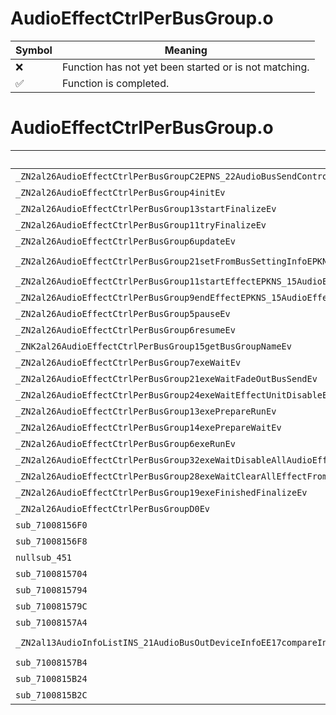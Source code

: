 # AudioEffectCtrlPerBusGroup.o
| Symbol | Meaning 
| ------------- | ------------- 
| :x: | Function has not yet been started or is not matching. 
| :white_check_mark: | Function is completed. 


# AudioEffectCtrlPerBusGroup.o
| Symbol (Mangled) | Symbol (Demangled) | Decompiled? |
| ------------- |  ------------- | ------------- |
| `_ZN2al26AudioEffectCtrlPerBusGroupC2EPNS_22AudioBusSendControllerE` | `al::AudioEffectCtrlPerBusGroup::AudioEffectCtrlPerBusGroup(al::AudioBusSendController *)` | :x: |
| `_ZN2al26AudioEffectCtrlPerBusGroup4initEv` | `al::AudioEffectCtrlPerBusGroup::init(void)` | :x: |
| `_ZN2al26AudioEffectCtrlPerBusGroup13startFinalizeEv` | `al::AudioEffectCtrlPerBusGroup::startFinalize(void)` | :x: |
| `_ZN2al26AudioEffectCtrlPerBusGroup11tryFinalizeEv` | `al::AudioEffectCtrlPerBusGroup::tryFinalize(void)` | :x: |
| `_ZN2al26AudioEffectCtrlPerBusGroup6updateEv` | `al::AudioEffectCtrlPerBusGroup::update(void)` | :x: |
| `_ZN2al26AudioEffectCtrlPerBusGroup21setFromBusSettingInfoEPKNS_19AudioBusSettingInfoEPPPPNS_21AudioEffectCtrlPerBusEPNS_22AudioBusSendControllerE` | `al::AudioEffectCtrlPerBusGroup::setFromBusSettingInfo(al::AudioBusSettingInfo const*,al::AudioEffectCtrlPerBus ****,al::AudioBusSendController *)` | :x: |
| `_ZN2al26AudioEffectCtrlPerBusGroup11startEffectEPKNS_15AudioEffectInfoE` | `al::AudioEffectCtrlPerBusGroup::startEffect(al::AudioEffectInfo const*)` | :x: |
| `_ZN2al26AudioEffectCtrlPerBusGroup9endEffectEPKNS_15AudioEffectInfoEb` | `al::AudioEffectCtrlPerBusGroup::endEffect(al::AudioEffectInfo const*,bool)` | :x: |
| `_ZN2al26AudioEffectCtrlPerBusGroup5pauseEv` | `al::AudioEffectCtrlPerBusGroup::pause(void)` | :x: |
| `_ZN2al26AudioEffectCtrlPerBusGroup6resumeEv` | `al::AudioEffectCtrlPerBusGroup::resume(void)` | :x: |
| `_ZNK2al26AudioEffectCtrlPerBusGroup15getBusGroupNameEv` | `al::AudioEffectCtrlPerBusGroup::getBusGroupName(void)const` | :x: |
| `_ZN2al26AudioEffectCtrlPerBusGroup7exeWaitEv` | `al::AudioEffectCtrlPerBusGroup::exeWait(void)` | :x: |
| `_ZN2al26AudioEffectCtrlPerBusGroup21exeWaitFadeOutBusSendEv` | `al::AudioEffectCtrlPerBusGroup::exeWaitFadeOutBusSend(void)` | :x: |
| `_ZN2al26AudioEffectCtrlPerBusGroup24exeWaitEffectUnitDisableEv` | `al::AudioEffectCtrlPerBusGroup::exeWaitEffectUnitDisable(void)` | :x: |
| `_ZN2al26AudioEffectCtrlPerBusGroup13exePrepareRunEv` | `al::AudioEffectCtrlPerBusGroup::exePrepareRun(void)` | :x: |
| `_ZN2al26AudioEffectCtrlPerBusGroup14exePrepareWaitEv` | `al::AudioEffectCtrlPerBusGroup::exePrepareWait(void)` | :x: |
| `_ZN2al26AudioEffectCtrlPerBusGroup6exeRunEv` | `al::AudioEffectCtrlPerBusGroup::exeRun(void)` | :x: |
| `_ZN2al26AudioEffectCtrlPerBusGroup32exeWaitDisableAllAudioEffectUnitEv` | `al::AudioEffectCtrlPerBusGroup::exeWaitDisableAllAudioEffectUnit(void)` | :x: |
| `_ZN2al26AudioEffectCtrlPerBusGroup28exeWaitClearAllEffectFromBusEv` | `al::AudioEffectCtrlPerBusGroup::exeWaitClearAllEffectFromBus(void)` | :x: |
| `_ZN2al26AudioEffectCtrlPerBusGroup19exeFinishedFinalizeEv` | `al::AudioEffectCtrlPerBusGroup::exeFinishedFinalize(void)` | :x: |
| `_ZN2al26AudioEffectCtrlPerBusGroupD0Ev` | `al::AudioEffectCtrlPerBusGroup::~AudioEffectCtrlPerBusGroup()` | :x: |
| `sub_71008156F0` | `` | :x: |
| `sub_71008156F8` | `` | :x: |
| `nullsub_451` | `` | :x: |
| `sub_7100815704` | `` | :x: |
| `sub_7100815794` | `` | :x: |
| `sub_710081579C` | `` | :x: |
| `sub_71008157A4` | `` | :x: |
| `_ZN2al13AudioInfoListINS_21AudioBusOutDeviceInfoEE17compareInfoAndKeyEPKS1_PKc` | `al::AudioInfoList<al::AudioBusOutDeviceInfo>::compareInfoAndKey(al::AudioBusOutDeviceInfo const*,char const*)` | :x: |
| `sub_71008157B4` | `` | :x: |
| `sub_7100815B24` | `` | :x: |
| `sub_7100815B2C` | `` | :x: |
